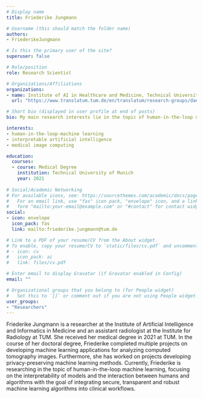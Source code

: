 ```yaml
---
# Display name
title: Friederike Jungmann

# Username (this should match the folder name)
authors:
- FriederikeJungmann

# Is this the primary user of the site?
superuser: false

# Role/position
role: Research Scientist

# Organizations/Affiliations
organizations:
- name: Institute of AI in Healthcare and Medicine, Technical University of Munich
  url: "https://www.translatum.tum.de/en/translatum/research-groups/daniel-rueckert-ai-in-healthcare-and-medicine/"

# Short bio (displayed in user profile at end of posts)
bio: My main research interests lie in the topic of human-in-the-loop machine learning

interests:
- human-in-the-loop-machine learning
- interpretable artificial intelligence
- medical image computing

education:
  courses:
  - course: Medical Degree
    institution: Technical University of Munich
    year: 2021
 
# Social/Academic Networking
# For available icons, see: https://sourcethemes.com/academic/docs/page-builder/#icons
#   For an email link, use "fas" icon pack, "envelope" icon, and a link in the
#   form "mailto:your-email@example.com" or "#contact" for contact widget.
social:
- icon: envelope
  icon_pack: fas
  link: mailto:friederike.jungmann@tum.de

# Link to a PDF of your resume/CV from the About widget.
# To enable, copy your resume/CV to `static/files/cv.pdf` and uncomment the lines below.
# - icon: cv
#   icon_pack: ai
#   link: files/cv.pdf

# Enter email to display Gravatar (if Gravatar enabled in Config)
email: ""

# Organizational groups that you belong to (for People widget)
#   Set this to `[]` or comment out if you are not using People widget.
user_groups:
- "Researchers"
---
```


Friederike Jungmann is a researcher at the Institute of Artificial Intelligence and Informatics in Medicine and an assistant radiologist at the Institute for Radiology at TUM. She received her medical degree in 2021 at TUM. In the course of her doctoral degree, Friederike completed multiple projects on developing machine learning applications for analyzing computed tomography images. Furthermore, she has worked on projects developing privacy-preserving machine learning methods. Currently, Friederike is researching in the topic of human-in-the-loop machine learning, focusing on the interpretability of models and the interaction between humans and algorithms with the goal of integrating secure, transparent and robust machine learning algorithms into clinical workflows.

